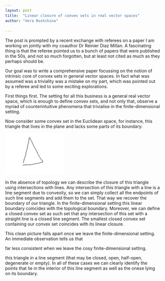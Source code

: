 ```yaml
---
layout: post
title:  "Linear closure of convex sets in real vector spaces"
author: "Vera Roshchina"

---
```



The post is prompted by a recent exchange with referees on a paper I am working on jointly with my coauthor Dr Reinier Diaz Millan. A fascinating thing is that the referee pointed us to a bunch of papers that were published in the 50s, and not so much forgotten, but at least not cited as much as they perhaps should be.

Our goal was to write a comprehensive paper focussing on the notion of intrinsic core of convex sets in general vector spaces. In fact what was assumed was a triviality was a mistake on my part, which was pointed out by a referee and led to some exciting explorations.

First things first. The setting for all this business is a general real vector space, which is enough to define convex sets, and not only that, observe a myriad of counterintuitive phenomena that trivialise in the finite-dimensional setting.

Now consider some convex set in the Euclidean space, for instance, this triangle that lives in the plane and lacks some parts of its boundary:

![A triangle with deficient faces](/assets/images/triangle.jpg)

In the absence of topology we can describe the closure of this triangle using intersections with lines. Any intersection of this triangle with a line is a line segment due to convexity, so we can simply collect all the endpoints of such line segments and add them to the set. That way we recover the boundary of our triangle. In the finite-dimensional setting this linear boundary coincides with the topological boundary. Moreover, we can define a closed convex set as such set that any intersection of this set with a straight line is a closed line segment. The smallest closed convex set containing our convex set coincides with its linear closure. 

This clean picture falls apart once we leave the finite-dimensional setting. An immediate observation tells us that 


far less consistent when we leave the cosy finite-dimensional setting. 




this triangle in a line segment (that may be closed, open, half-open, degenerate or empty). In all of these cases we can clearly identify the points that lie in the interior of this line segment as well as the onese lying on its boundary. 



